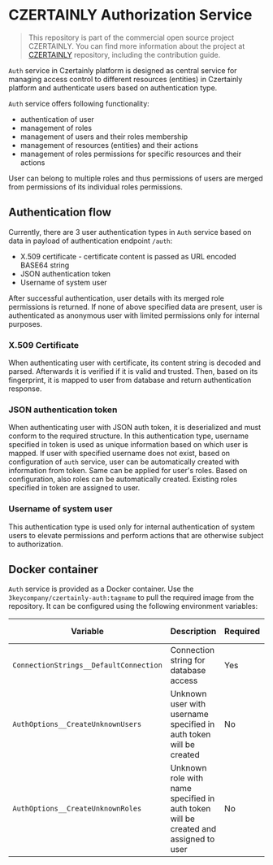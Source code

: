 # CZERTAINLY Authorization Service

> This repository is part of the commercial open source project CZERTAINLY. You can find more information about the project at [CZERTAINLY](https://github.com/3KeyCompany/CZERTAINLY) repository, including the contribution guide.

`Auth` service in Czertainly platform is designed as central service for managing access control to different resources (entities) in Czertainly platform and authenticate users based on authentication type.

`Auth` service offers following functionality:
- authentication of user
- management of roles
- management of users and their roles membership
- management of resources (entities) and their actions
- management of roles permissions for specific resources and their actions

User can belong to multiple roles and thus permissions of users are merged from permissions of its individual roles permissions.

## Authentication flow

Currently, there are 3 user authentication types in `Auth` service based on data in payload of authentication endpoint `/auth`:
- X.509 certificate - certificate content is passed as URL encoded BASE64 string   
- JSON authentication token
- Username of system user

After successful authentication, user details with its merged role permissions is returned. If none of above specified data are present, user is authenticated as anonymous user with limited permissions only for internal purposes.

### X.509 Certificate

When authenticating user with certificate, its content string is decoded and parsed.
Afterwards it is verified if it is valid and trusted.
Then, based on its fingerprint, it is mapped to user from database and return authentication response.

### JSON authentication token

When authenticating user with JSON auth token, it is deserialized and must conform to the required structure.
In this authentication type, username specified in token is used as unique information based on which user is mapped.
If user with specified username does not exist, based on configuration of `auth` service, user can be automatically created with information from token.
Same can be applied for user's roles. Based on configuration, also roles can be automatically created. Existing roles specified in token are assigned to user.

### Username of system user

This authentication type is used only for internal authentication of system users to elevate permissions and perform actions that are otherwise subject to authorization.

## Docker container

`Auth` service is provided as a Docker container. Use the `3keycompany/czertainly-auth:tagname` to pull the required image from the repository. It can be configured using the following environment variables:

| Variable                               | Description                                                                         | Required | Default value |
|----------------------------------------|-------------------------------------------------------------------------------------|----------|---------------|
| `ConnectionStrings__DefaultConnection` | Connection string for database access                                               | Yes      | N/A           |
| `AuthOptions__CreateUnknownUsers`      | Unknown user with username specified in auth token will be created                  | No       | false         |
| `AuthOptions__CreateUnknownRoles`      | Unknown role with name specified in auth token will be created and assigned to user | No       | false         |
